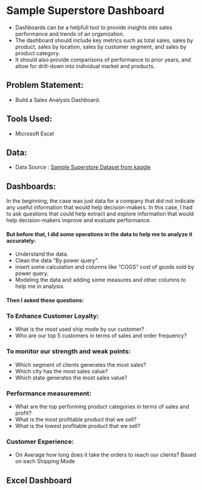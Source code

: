 # Sample Superstore Dashboard

- Dashboards can be a helpfull tool to provide insights into sales performance and trends of an organization.
- The dashboard should include key metrics such as total sales, sales by product, sales by location, sales by customer segment, and sales by product category.
- It should also provide comparisons of performance to prior years, and allow for drill-down into individual market and products.

## Problem Statement:
- Build a Sales Analysis Dashboard.

## Tools Used:
- Microsoft Excel

## Data:
- Data Source : [Sample Superstore Dataset from kaggle](https://www.kaggle.com/datasets/bravehart101/sample-supermarket-dataset)

## Dashboards:
In the beginning, the case was just data for a company that did not indicate any useful information that would help decision-makers. In this case, I had to ask questions that could help extract and explore information that would help decision-makers improve and evaluate performance.
#### But before that, I did some operations in the data to help me to analyze it accurately: 
 - Understand the data. 
 - Clean the data “By power query”. 
 - insert some calculation and columns like “COGS” cost of goods sold by power query. 
 - Modeling the data and adding some measures and other columns to help me in analysis.

#### Then I asked these questions: 
### To Enhance Customer Loyalty: 
- What is the most used ship mode by our customer? 
- Who are our top 5 customers in terms of sales and order frequency? 
### To monitor our strength and weak points:
- Which segment of clients generates the most sales? 
- Which city has the most sales value? 
- Which state generates the most sales value? 
### Performance measurement:
- What are the top performing product categories in terms of sales and profit? 
- What is the most profitable product that we sell? 
- What is the lowest profitable product that we sell? 
### Customer Experience:
- On Average how long does it take the orders to reach our clients? Based on each Shipping Mode 

## Excel Dashboard

![]()



